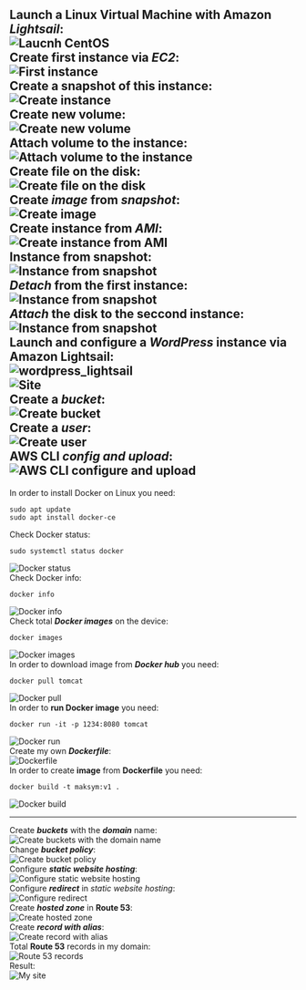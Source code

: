 Launch a Linux Virtual Machine with Amazon ***Lightsail***:  
![Laucnh CentOS](screenshots/centos_lightsail.png)  
Create first instance via ***EC2***:  
![First instance](screenshots/first_instance.png)  
Create a snapshot of this instance:  
![Create instance](screenshots/instance_backup.png)  
Create new volume:  
![Create new volume](screenshots/Create_new_disk.png)  
Attach volume to the instance:  
![Attach volume to the instance](screenshots/attach_disk.png)  
Create file on the disk:  
![Create file on the disk](screenshots/create_file_disk.png)  
Create ***image*** from ***snapshot***:  
![Create image](screenshots/create_image.png)  
Create **instance** from ***AMI***:  
![Create instance from AMI](screenshots/create_instance_from_AMI.png)  
**Instance** from **snapshot**:  
![Instance from snapshot](screenshots/instance_from_snapshot.png)  
***Detach*** from the first instance:  
![Instance from snapshot](screenshots/detach_disk.png)  
***Attach*** the disk to the seccond instance:  
![Instance from snapshot](screenshots/attach_disk_to_instance2.png)  
Launch and configure a *WordPress* instance via **Amazon Lightsail**:  
![wordpress_lightsail](screenshots/wordpress_lightsail.png)  
![Site](screenshots/wordpress_lightsail2.png)  
Create a ***bucket***:  
![Create bucket](screenshots/create_bucket.png)  
Create a ***user***:  
![Create user](screenshots/users.png)  
AWS CLI ***config and upload***:  
![AWS CLI configure and upload](screenshots/aws_configure_upload.png)  
------------
In order to install Docker on Linux you need:  
```
sudo apt update
sudo apt install docker-ce
```
Check Docker status:  
```
sudo systemctl status docker
```
![Docker status](screenshots/docker_status.png)  
Check Docker info:  
```
docker info
```
![Docker info](screenshots/docker_info.png)  
Check total ***Docker images*** on the device:
```
docker images
```
![Docker images](screenshots/docker_images.png)  
In order to download image from ***Docker hub*** you need:  
```
docker pull tomcat
```
![Docker pull](screenshots/docker_pull.png)  
In order to **run Docker image** you need:
```
docker run -it -p 1234:8080 tomcat
```
![Docker run](screenshots/docker_run.png)  
Create my own ***Dockerfile***:  
![Dockerfile](screenshots/dockerfile.png)  
In order to create **image** from **Dockerfile** you need:  
```
docker build -t maksym:v1 .
```
![Docker build](screenshots/docker_build.png)  


  
----------
Create ***buckets*** with the ***domain*** name:  
![Create buckets with the domain name](screenshots/create_buckets_with_domain_name.png)  
Change ***bucket policy***:  
![Create bucket policy](screenshots/change_bucket_policy.png)  
Configure ***static website hosting***:  
![Configure static website hosting](screenshots/static_website_hosting.png)  
Configure ***redirect*** in *static website hosting*:  
![Configure redirect](screenshots/redirect.png)  
Create ***hosted zone*** in **Route 53**:  
![Create hosted zone](screenshots/create_hosted_zone.png)  
Create ***record with alias***:  
![Create record with alias](screenshots/create_record_alias.png)  
Total **Route 53** records in my domain:  
![Route 53 records](screenshots/route53_records.png)  
Result:  
![My site](screenshots/my_site.png)  


